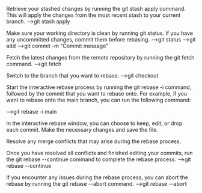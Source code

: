 Retrieve your stashed changes by running the git stash apply command. This will apply the changes from the most recent stash to your current branch.
-->git stash apply

Make sure your working directory is clean by running git status. If you have any uncommitted changes, commit them before rebasing.
-->git status
-->git add <file>
-->git commit -m "Commit message"

Fetch the latest changes from the remote repository by running the git fetch command.
-->git fetch

Switch to the branch that you want to rebase.
-->git checkout <branch>

Start the interactive rebase process by running the git rebase -i command, followed by the commit that you want to rebase onto. For example, if you want to rebase onto the main branch, you can run the following command:

-->git rebase -i main

In the interactive rebase window, you can choose to keep, edit, or drop each commit. Make the necessary changes and save the file.

Resolve any merge conflicts that may arise during the rebase process.

Once you have resolved all conflicts and finished editing your commits, run the git rebase --continue command to complete the rebase process.
-->git rebase --continue

If you encounter any issues during the rebase process, you can abort the rebase by running the git rebase --abort command.
-->git rebase --abort
